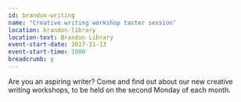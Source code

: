 ```yaml
---
id: brandon-writing
name: "Creative writing workshop taster session"
location: brandon-library
location-text: Brandon Library
event-start-date: 2017-11-13
event-start-time: 1000
breadcrumb: y
---
```


Are you an aspiring writer? Come and find out about our new creative writing workshops, to be held on the second Monday of each month.
